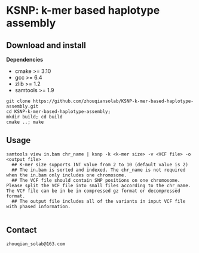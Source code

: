 # KSNP: k-mer based haplotype assembly

## Download and install

**Dependencies**
- cmake >= 3.10
- gcc >= 6.4
- zlib >= 1.2
- samtools >= 1.9

```
git clone https://github.com/zhouqiansolab/KSNP-k-mer-based-haplotype-assembly.git
cd KSNP-k-mer-based-haplotype-assembly;
mkdir build; cd build
cmake ..; make
```
## Usage
```
samtools view in.bam chr_name | ksnp -k <k-mer size> -v <VCF file> -o <output file>
  ## K-mer size supports INT value from 2 to 10 (default value is 2)
  ## The in.bam is sorted and indexed. The chr_name is not required when the in.bam only includes one chromosome.
  ## The VCF file should contain SNP positions on one chromosome. Please split the VCF file into small files according to the chr_name. The VCF file can be in be in compressed gz format or decompressed format.
  ## The output file includes all of the variants in input VCF file with phased information.
  
```
## Contact
```
zhouqian_solab@163.com
```
